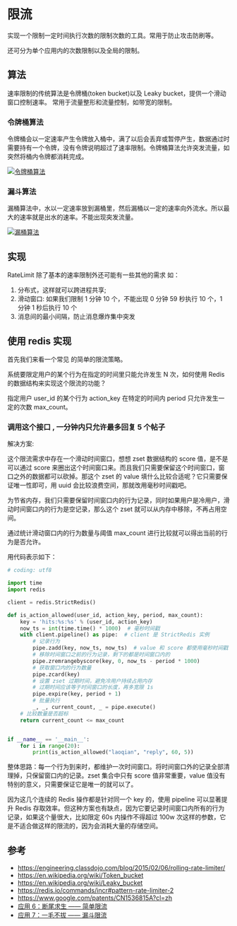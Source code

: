 # 限流

实现一个限制一定时间执行次数的限制次数的工具。常用于防止攻击防刷等。

还可分为单个应用内的次数限制以及全局的限制。

## 算法

速率限制的传统算法是令牌桶(token bucket)以及 Leaky bucket，提供一个滑动窗口控制速率。
常用于流量整形和流量控制，如带宽的限制。

### 令牌桶算法

令牌桶会以一定速率产生令牌放入桶中，满了以后会丢弃或暂停产生，数据通过时需要持有一个令牌，没有令牌说明超过了速率限制。令牌桶算法允许突发流量，如突然将桶内令牌都消耗完成。

[![令牌桶算法](http://oek9m2h2f.bkt.clouddn.com/token%20bucket.png)](http://oek9m2h2f.bkt.clouddn.com/token%20bucket.png)

### 漏斗算法

漏桶算法中，水以一定速率放到漏桶里，然后漏桶以一定的速率向外流水。所以最大的速率就是出水的速率。不能出现突发流量。

[![漏桶算法](http://oek9m2h2f.bkt.clouddn.com/leak%20bucket.png)](http://oek9m2h2f.bkt.clouddn.com/leak%20bucket.png)

## 实现

RateLimit 除了基本的速率限制外还可能有一些其他的需求
如：

1. 分布式，这样就可以跨进程共享;
2. 滑动窗口: 如果我们限制 1 分钟 10 个，不能出现 0 分钟 59 秒执行 10 个，1 分钟 1 秒后执行 10 个
3. 消息间的最小间隔，防止消息爆炸集中突发

## 使用 redis 实现

首先我们来看一个常见 的简单的限流策略。

系统要限定用户的某个行为在指定的时间里只能允许发生 N 次，如何使用 Redis 的数据结构来实现这个限流的功能？

指定用户 user_id 的某个行为 action_key 在特定的时间内 period 只允许发生一定的次数 max_count。

### 调用这个接口 , 一分钟内只允许最多回复 5 个帖子

解决方案:

这个限流需求中存在一个滑动时间窗口，想想 zset 数据结构的 score 值，是不是可以通过 score 来圈出这个时间窗口来。而且我们只需要保留这个时间窗口，窗口之外的数据都可以砍掉。那这个 zset 的 value 填什么比较合适呢？它只需要保证唯一性即可，用 uuid 会比较浪费空间，那就改用毫秒时间戳吧。

为节省内存，我们只需要保留时间窗口内的行为记录，同时如果用户是冷用户，滑动时间窗口内的行为是空记录，那么这个 zset 就可以从内存中移除，不再占用空间。

通过统计滑动窗口内的行为数量与阈值 max_count 进行比较就可以得出当前的行为是否允许。

用代码表示如下：

```python
# coding: utf8

import time
import redis

client = redis.StrictRedis()

def is_action_allowed(user_id, action_key, period, max_count):
    key = 'hits:%s:%s' % (user_id, action_key)
    now_ts = int(time.time() * 1000)  # 毫秒时间戳
    with client.pipeline() as pipe:  # client 是 StrictRedis 实例
        # 记录行为
        pipe.zadd(key, now_ts, now_ts)  # value 和 score 都使用毫秒时间戳
        # 移除时间窗口之前的行为记录，剩下的都是时间窗口内的
        pipe.zremrangebyscore(key, 0, now_ts - period * 1000)
        # 获取窗口内的行为数量
        pipe.zcard(key)
        # 设置 zset 过期时间，避免冷用户持续占用内存
        # 过期时间应该等于时间窗口的长度，再多宽限 1s
        pipe.expire(key, period + 1)
        # 批量执行
        _, _, current_count, _ = pipe.execute()
    # 比较数量是否超标
    return current_count <= max_count


if __name__ == '__main__':
    for i in range(20):
        print(is_action_allowed("laoqian", "reply", 60, 5))
```

整体思路：每一个行为到来时，都维护一次时间窗口。将时间窗口外的记录全部清理掉，只保留窗口内的记录。zset 集合中只有 score 值非常重要，value 值没有特别的意义，只需要保证它是唯一的就可以了。

因为这几个连续的 Redis 操作都是针对同一个 key 的，使用 pipeline 可以显著提升 Redis 存取效率。但这种方案也有缺点，因为它要记录时间窗口内所有的行为记录，如果这个量很大，比如限定 60s 内操作不得超过 100w 次这样的参数，它是不适合做这样的限流的，因为会消耗大量的存储空间。

## 参考

- <https://engineering.classdojo.com/blog/2015/02/06/rolling-rate-limiter/>
- <https://en.wikipedia.org/wiki/Token_bucket>
- <https://en.wikipedia.org/wiki/Leaky_bucket>
- <https://redis.io/commands/incr#pattern-rate-limiter-2>
- <https://www.google.com/patents/CN1536815A?cl=zh>
- [应用 6：断尾求生 —— 简单限流](https://juejin.im/book/5afc2e5f6fb9a07a9b362527/section/5b4477416fb9a04fa259c496)
- [应用 7：一毛不拔 —— 漏斗限流](https://juejin.im/book/5afc2e5f6fb9a07a9b362527/section/5b44aaf75188251a9f248c4c)
